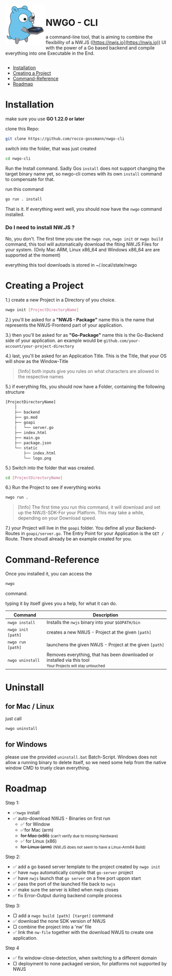 
<img src="./pkg/tmpls/logo.png" alt="NWGO - Logo" width="25%" style="float: left"/>

# NWGO - CLI

a command-line tool, that is aiming to combine the flexibility of a NW.JS ([https://nwjs.io](https://nwjs.io)) UI
with the power of a Go based backend and compile everything into one Executable in the End.

<div style="clear: both"></div>

* [Installation](#installation)
* [Creating a Project](#creating-a-project)
* [Command-Reference](#command-reference)
* [Roadmap](#roadmap)


# Installation

make sure you use **GO 1.22.0 or later**

clone this Repo:

```bash
git clone https://github.com/rocco-gossmann/nwgo-cli
```

switch into the folder, that was just created

```bash
cd nwgo-cli
```

Run the Install command.
Sadly Gos `install` does not support changing the target binary name yet, so
nwgo-cli comes with its own `install` command to compensate for that.

run this command

```bash
go run . install
```

That is it. If everything went well, you should now have the `nwgo` command installed.

### Do I need to install NW.JS ?

No, you don't. The first time you use the `nwgo run`, `nwgo init` or `nwgo build` command, this tool will
automatically download the fiting NW.JS Files for your system.
(Only Mac ARM, Linux x86_64 and Windows x86_64 are are supported at the moment)

everything this tool downloads is stored in ~/.local/state/nwgo

# Creating a Project

1.) create a new Project in a Directory of you choice.

```bash
nwgo init [ProjectDirectoryName]
```

2.) you'll be asked for a **"NWJS - Package"** name
this is the name that represents the NWJS-Frontend part of your application.

3.) then you'll be asked for as **"Go-Package"** name
this is the Go-Backend side of your application.
an example would be `github.com/your-account/your-project-directory`

4.) last, you'll be asked for an Application Title.
This is the Title, that your OS will show as the Window-Title

> [!info]
> both inputs give you rules on what characters are allowed in the respective names

5.) if everything fits, you should now have a Folder, containing the following structure

```
[ProjectDirectoryName]
    │
    ├── backend
    ├── go.mod
    ├── goapi
    │   └── server.go
    ├── index.html
    ├── main.go
    ├── package.json
    └── static
        ├── index.html
        └── logo.png

```

5.) Switch into the folder that was created.

```bash
cd [ProjectDirectoryName]
```

6.) Run the Project to see if everything works

```bash
nwgo run .
```

> [!info]
> The first time you run this command, it will download and set up the NWJS-SDK-For your Platform.
> This may take a while, depending on your Download speed.

7.) your Project will live in the `goapi` folder.
You define all your Backend-Routes in `goapi/server.go`.
The Entry Point for your Application is the `GET /` Route. There shoudl already
be an example created for you.

# Command-Reference

Once you installed it, you can access the

```bash
nwgo
```

command.

typing it by itself gives you a help, for what it can do.

| Command            | Description                                                                                                                 |
| ------------------ | --------------------------------------------------------------------------------------------------------------------------- |
| `nwgo install`     | Installs the `nwjs` binary into your `$GOPATH/bin`                                                                          |
| `nwgo init  [path]` | creates a new NWJS - Project at the given `[path]`                                                                          |
| `nwgo run   [path]` | launchens the given NWJS - Project at the given `[path]`                                                                    |
| `nwgo uninstall`   | Removes everything, that has been downloaded or installed via this tool<br><small>Your Projects will stay untouched</small> |

<!--| `nwgo build [path]` | create a deployment ready package from the given NWJS - Project at the given `[path]`    -->

# Uninstall

## for Mac / Linux 
just call
```bash
nwgo uninstall
```

## for Windows
please use the provided `uninstall.bat` Batch-Script.
Windows does not allow a running binary to delete itself, so we need some help from 
the native window CMD to truely clean everything.

# Roadmap

Step 1:

-   ✅`nwgo` install
-   ✅ auto-download NWJS - Binaries on first run
    -   ✅ for Window
    -   ✅for Mac (arm)
    -   ~~for Mac (x86)~~
        <small>(can't verify due to missing Hardware)</small>
    -   ✅ for Linux (x86)
    -   ~~for Linux (arm)~~
        <small>(NW.JS does not seem to have a Linux-Arm64 Build)</small>

Step 2:

-   ✅ add a go based server template to the project created by `nwgo init`
-   ✅ have `nwgo` automatically compile that `go-server` project
-   ✅ have `nwjs` launch that `go server` on a free port uppon start
-   ✅ pass the port of the launched file back to `nwjs`
-   ✅ make sure the server is killed when nwjs closes
-   ✅ fix Error-Output during backend compile process

Step 3:

-   ▢ add a `nwgo build [path] [target]` command
-   ✅ download the none SDK version of NWJS
-   ▢ combine the project into a 'nw' file
-   ✅ link the `nw-file` together with the download NWJS to create one application.

Step 4

-   ✅ fix window-close-detection, when switching to a different domain
-   ▢ deployment to none packaged version, for platforms not supported by NWJS
